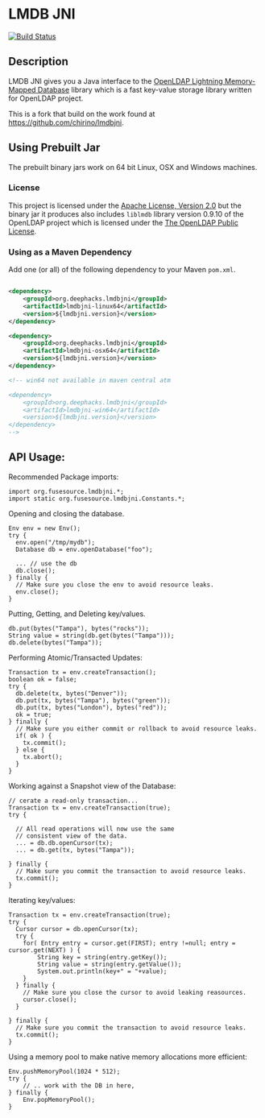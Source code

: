 # LMDB JNI

[![Build Status](https://travis-ci.org/deephacks/lmdbjni.png?branch=master)](https://travis-ci.org/deephacks/lmdbjni)

## Description

LMDB JNI gives you a Java interface to the 
[OpenLDAP Lightning Memory-Mapped Database](http://symas.com/mdb/) library
which is a fast key-value storage library written for OpenLDAP project.

This is a fork that build on the work found at https://github.com/chirino/lmdbjni.

## Using Prebuilt Jar

The prebuilt binary jars work on 64 bit Linux, OSX and Windows machines.

### License

This project is licensed under the [Apache License, Version 2.0](http://www.apache.org/licenses/LICENSE-2.0.html) but the binary jar it produces also includes `liblmdb` library version 0.9.10 of the OpenLDAP project which is licensed under the [The OpenLDAP Public License](http://www.openldap.org/software/release/license.html).

### Using as a Maven Dependency

Add one (or all) of the following dependency to your Maven `pom.xml`.

```xml

<dependency>
    <groupId>org.deephacks.lmdbjni</groupId>
    <artifactId>lmdbjni-linux64</artifactId>
    <version>${lmdbjni.version}</version>
</dependency>

<dependency>
    <groupId>org.deephacks.lmdbjni</groupId>
    <artifactId>lmdbjni-osx64</artifactId>
    <version>${lmdbjni.version}</version>
</dependency>

<!-- win64 not available in maven central atm 

<dependency>
    <groupId>org.deephacks.lmdbjni</groupId>
    <artifactId>lmdbjni-win64</artifactId>
    <version>${lmdbjni.version}</version>
</dependency>
-->
```

## API Usage:

Recommended Package imports:

    import org.fusesource.lmdbjni.*;
    import static org.fusesource.lmdbjni.Constants.*;

Opening and closing the database.

    Env env = new Env();
    try {
      env.open("/tmp/mydb");
      Database db = env.openDatabase("foo");
      
      ... // use the db
      db.close();
    } finally {
      // Make sure you close the env to avoid resource leaks.
      env.close();
    }

Putting, Getting, and Deleting key/values.

    db.put(bytes("Tampa"), bytes("rocks"));
    String value = string(db.get(bytes("Tampa")));
    db.delete(bytes("Tampa"));

Performing Atomic/Transacted Updates:

    Transaction tx = env.createTransaction();
    boolean ok = false;
    try {
      db.delete(tx, bytes("Denver"));
      db.put(tx, bytes("Tampa"), bytes("green"));
      db.put(tx, bytes("London"), bytes("red"));
      ok = true;
    } finally {
      // Make sure you either commit or rollback to avoid resource leaks.
      if( ok ) {
        tx.commit();
      } else {
        tx.abort();
      }
    }

Working against a Snapshot view of the Database:

    // cerate a read-only transaction...
    Transaction tx = env.createTransaction(true);
    try {
      
      // All read operations will now use the same 
      // consistent view of the data.
      ... = db.db.openCursor(tx);
      ... = db.get(tx, bytes("Tampa"));

    } finally {
      // Make sure you commit the transaction to avoid resource leaks.
      tx.commit();
    }

Iterating key/values:

    Transaction tx = env.createTransaction(true);
    try {
      Cursor cursor = db.openCursor(tx);
      try {
        for( Entry entry = cursor.get(FIRST); entry !=null; entry = cursor.get(NEXT) ) {
            String key = string(entry.getKey());
            String value = string(entry.getValue());
            System.out.println(key+" = "+value);
        }
      } finally {
        // Make sure you close the cursor to avoid leaking reasources.
        cursor.close();
      }

    } finally {
      // Make sure you commit the transaction to avoid resource leaks.
      tx.commit();
    }

Using a memory pool to make native memory allocations more efficient:

    Env.pushMemoryPool(1024 * 512);
    try {
        // .. work with the DB in here, 
    } finally {
        Env.popMemoryPool();
    }

